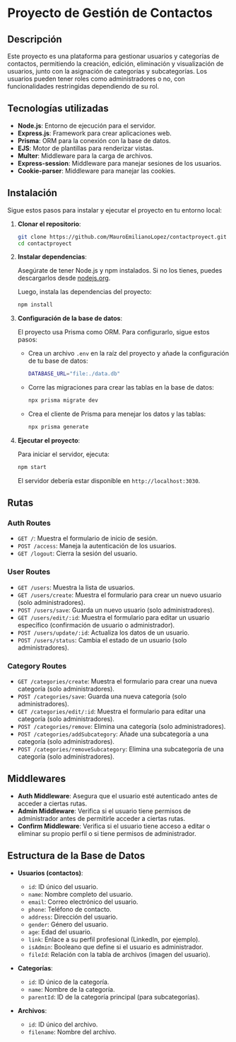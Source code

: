 # Proyecto de Gestión de Contactos

## Descripción

Este proyecto es una plataforma para gestionar usuarios y categorías de contactos, permitiendo la creación, edición, eliminación y visualización de usuarios, junto con la asignación de categorías y subcategorías. Los usuarios pueden tener roles como administradores o no, con funcionalidades restringidas dependiendo de su rol.

## Tecnologías utilizadas

- **Node.js**: Entorno de ejecución para el servidor.
- **Express.js**: Framework para crear aplicaciones web.
- **Prisma**: ORM para la conexión con la base de datos.
- **EJS**: Motor de plantillas para renderizar vistas.
- **Multer**: Middleware para la carga de archivos.
- **Express-session**: Middleware para manejar sesiones de los usuarios.
- **Cookie-parser**: Middleware para manejar las cookies.

## Instalación

Sigue estos pasos para instalar y ejecutar el proyecto en tu entorno local:

1. **Clonar el repositorio**:

   ```bash
   git clone https://github.com/MauroEmilianoLopez/contactproyect.git
   cd contactproyect
   ```

2. **Instalar dependencias**:

   Asegúrate de tener Node.js y npm instalados. Si no los tienes, puedes descargarlos desde [nodejs.org](https://nodejs.org/).

   Luego, instala las dependencias del proyecto:

   ```bash
   npm install
   ```

3. **Configuración de la base de datos**:

   El proyecto usa Prisma como ORM. Para configurarlo, sigue estos pasos:

   - Crea un archivo `.env` en la raíz del proyecto y añade la configuración de tu base de datos:

     ```bash
     DATABASE_URL="file:./data.db"
     ```

   - Corre las migraciones para crear las tablas en la base de datos:

     ```bash
     npx prisma migrate dev
     ```

   - Crea el cliente de Prisma para menejar los datos y las tablas:
     ```bash
     npx prisma generate
     ```

4. **Ejecutar el proyecto**:

   Para iniciar el servidor, ejecuta:

   ```bash
   npm start
   ```

   El servidor debería estar disponible en `http://localhost:3030`.

## Rutas

### Auth Routes

- `GET /`: Muestra el formulario de inicio de sesión.
- `POST /access`: Maneja la autenticación de los usuarios.
- `GET /logout`: Cierra la sesión del usuario.

### User Routes

- `GET /users`: Muestra la lista de usuarios.
- `GET /users/create`: Muestra el formulario para crear un nuevo usuario (solo administradores).
- `POST /users/save`: Guarda un nuevo usuario (solo administradores).
- `GET /users/edit/:id`: Muestra el formulario para editar un usuario específico (confirmación de usuario o administrador).
- `POST /users/update/:id`: Actualiza los datos de un usuario.
- `POST /users/status`: Cambia el estado de un usuario (solo administradores).

### Category Routes

- `GET /categories/create`: Muestra el formulario para crear una nueva categoría (solo administradores).
- `POST /categories/save`: Guarda una nueva categoría (solo administradores).
- `GET /categories/edit/:id`: Muestra el formulario para editar una categoría (solo administradores).
- `POST /categories/remove`: Elimina una categoría (solo administradores).
- `POST /categories/addSubcategory`: Añade una subcategoría a una categoría (solo administradores).
- `POST /categories/removeSubcategory`: Elimina una subcategoría de una categoría (solo administradores).

## Middlewares

- **Auth Middleware**: Asegura que el usuario esté autenticado antes de acceder a ciertas rutas.
- **Admin Middleware**: Verifica si el usuario tiene permisos de administrador antes de permitirle acceder a ciertas rutas.
- **Confirm Middleware**: Verifica si el usuario tiene acceso a editar o eliminar su propio perfil o si tiene permisos de administrador.

## Estructura de la Base de Datos

- **Usuarios (contactos)**:

  - `id`: ID único del usuario.
  - `name`: Nombre completo del usuario.
  - `email`: Correo electrónico del usuario.
  - `phone`: Teléfono de contacto.
  - `address`: Dirección del usuario.
  - `gender`: Género del usuario.
  - `age`: Edad del usuario.
  - `link`: Enlace a su perfil profesional (LinkedIn, por ejemplo).
  - `isAdmin`: Booleano que define si el usuario es administrador.
  - `fileId`: Relación con la tabla de archivos (imagen del usuario).

- **Categorías**:

  - `id`: ID único de la categoría.
  - `name`: Nombre de la categoría.
  - `parentId`: ID de la categoría principal (para subcategorías).

- **Archivos**:
  - `id`: ID único del archivo.
  - `filename`: Nombre del archivo.
